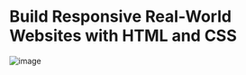 # Build Responsive Real-World Websites with HTML and CSS
![image](https://user-images.githubusercontent.com/89419013/177014738-015de39a-2543-478d-b048-4871b5ee76d0.png)
